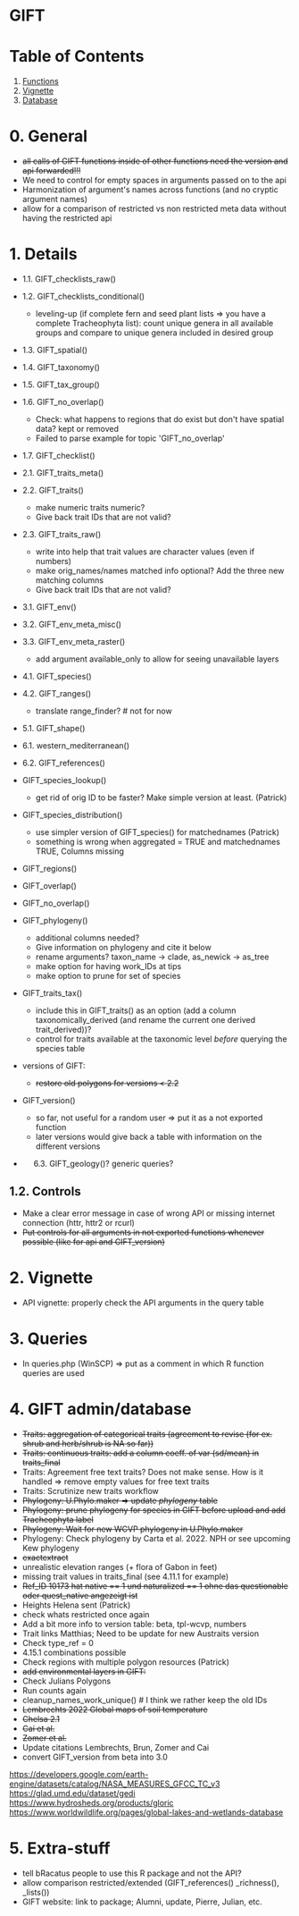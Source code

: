# GIFT

# Table of Contents
1. [Functions](#functions)
2. [Vignette](#vignette)
3. [Database](#Database)

# 0. General

* ~~all calls of GIFT functions inside of other functions need the version
  and api forwarded!!!~~
* We need to control for empty spaces in arguments passed on to the api
* Harmonization of argument's names across functions (and no cryptic argument names)
* allow for a comparison of restricted vs non restricted meta data without having the restricted api


# 1. Details
* 1.1. GIFT_checklists_raw()
    
* 1.2. GIFT_checklists_conditional()
    - leveling-up (if complete fern and seed plant lists => you have a complete Tracheophyta list): count unique genera in all available groups and compare to unique genera included in desired group

* 1.3. GIFT_spatial()

* 1.4. GIFT_taxonomy()  

* 1.5. GIFT_tax_group()

* 1.6. GIFT_no_overlap()
    - Check: what happens to regions that do exist but don't have spatial data? kept or removed
    - Failed to parse example for topic 'GIFT_no_overlap'
    
* 1.7. GIFT_checklist()

* 2.1. GIFT_traits_meta()

* 2.2. GIFT_traits()
    - make numeric traits numeric?
    - Give back trait IDs that are not valid?

* 2.3. GIFT_traits_raw()
    - write into help that trait values are character values (even if numbers)
    - make orig_names/names matched info optional? Add the three new matching columns
    - Give back trait IDs that are not valid?

* 3.1. GIFT_env()

* 3.2. GIFT_env_meta_misc()    
    
* 3.3. GIFT_env_meta_raster() 
    - add argument available_only to allow for seeing unavailable layers

* 4.1. GIFT_species()

* 4.2. GIFT_ranges()
    - translate range_finder? # not for now

* 5.1. GIFT_shape()

* 6.1. western_mediterranean()

* 6.2. GIFT_references()

* GIFT_species_lookup()
    - get rid of orig ID to be faster? Make simple version at least. (Patrick)

* GIFT_species_distribution()
    - use simpler version of GIFT_species() for matchednames (Patrick)
    - something is wrong when aggregated = TRUE and matchednames TRUE, Columns missing

* GIFT_regions()

* GIFT_overlap()

* GIFT_no_overlap()

* GIFT_phylogeny()
    - additional columns needed?
    - Give information on phylogeny and cite it below
    - rename arguments? taxon_name -> clade, as_newick -> as_tree
    - make option for having work_IDs at tips
    - make option to prune for set of species

* GIFT_traits_tax()
  - include this in GIFT_traits() as an option (add a column
  taxonomically_derived (and rename the current one derived trait_derived))?
  - control for traits available at the taxonomic level *before* querying the
  species table

* versions of GIFT:
    - ~~restore old polygons for versions < 2.2~~
    
* GIFT_version()
    - so far, not useful for a random user => put it as a not exported function
    - later versions would give back a table with information on the different versions

* &nbsp;&nbsp;&nbsp;&nbsp; 6.3. GIFT_geology()? generic queries?  

## 1.2. Controls
* Make a clear error message in case of wrong API or missing internet connection (httr, httr2 or rcurl)
* ~~Put controls for all arguments in not exported functions whenever possible (like for api and GIFT_version)~~

# 2. Vignette
* API vignette: properly check the API arguments in the query table

# 3. Queries
* In queries.php (WinSCP) => put as a comment in which R function queries are used

# 4. GIFT admin/database
* ~~Traits: aggregation of categorical traits (agreement to revise (for ex. shrub and herb/shrub is NA so far))~~
* ~~Traits: continuous traits: add a column coeff. of var (sd/mean) in traits_final~~
* Traits: Agreement free text traits? Does not make sense. How is it handled => remove empty values for free text traits
* Traits: Scrutinize new traits workflow
* ~~Phylogeny: U.Phylo.maker => update *phylogeny* table~~
* ~~Phylogeny: prune phylogeny for species in GIFT before upload and add Tracheophyta label~~
* ~~Phylogeny: Wait for new WCVP phylogeny in U.Phylo.maker~~
* Phylogeny: Check phylogeny by Carta et al. 2022. NPH or see upcoming Kew phylogeny
* ~~exactextract~~
* unrealistic elevation ranges (+ flora of Gabon in feet)
* missing trait values in traits_final (see 4.11.1 for example) 
* ~~Ref_ID 10173 hat native == 1 und naturalized == 1 ohne das questionable oder quest_native angezeigt ist~~
* Heights Helena sent (Patrick)
* check whats restricted once again
* Add a bit more info to version table: beta, tpl-wcvp, numbers
* Trait links Matthias; Need to be update for new Austraits version
* Check type_ref = 0
* 4.15.1 combinations possible
* Check regions with multiple polygon resources (Patrick)
* ~~add environmental layers in GIFT:~~
* Check Julians Polygons
* Run counts again
* cleanup_names_work_unique() # I think we rather keep the old IDs
* ~~Lembrechts 2022 Global maps of soil temperature~~
* ~~Chelsa 2.1~~
* ~~Cai et al.~~
* ~~Zomer et al.~~
* Update citations Lembrechts, Brun, Zomer and Cai
* convert GIFT_version from beta into 3.0

https://developers.google.com/earth-engine/datasets/catalog/NASA_MEASURES_GFCC_TC_v3
https://glad.umd.edu/dataset/gedi
https://www.hydrosheds.org/products/gloric
https://www.worldwildlife.org/pages/global-lakes-and-wetlands-database

# 5. Extra-stuff
* tell bRacatus people to use this R package and not the API?
* allow comparison restricted/extended (GIFT_references() _richness(), _lists())
* GIFT website: link to package; Alumni, update, Pierre, Julian, etc.
